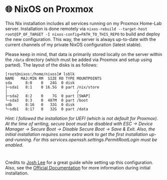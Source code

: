 # 🌐 NixOS on Proxmox

This Nix installation includes all services running on my Proxmox Home-Lab server.
Installation is done remotely via `nixos-rebuild --target-host root@IP_OF_TARGET -I nixos-config=PATH_TO_THIS_REPO` to build and deploy the new configuration.
This way, the server is always up-to-date with the current channels of my private NixOS configuration (latest stable).

Please keep in mind, that data is primarily stored locally on the server within the `/data` directory (which must be added via Proxmox and setup using parted).
The layout of the disks is as follows:

```console
[root@nixos:/home/nixos]# lsblk
NAME   MAJ:MIN RM  SIZE RO TYPE MOUNTPOINTS
sda      8:0    0   24G  0 disk
├─sda1   8:1    0 16.5G  0 part /nix/store
|                               /
├─sda2   8:2    0    7G  0 part [SWAP]
└─sda3   8:3    0  487M  0 part /boot
sdb      8:16   0   32G  0 disk
└─sdb1   8:17   0   32G  0 part /data
```
*Hint: I followed the installation for UEFI (which is not default for Proxmox). At the time of writing, secure boot must be disabled with ESC -> Device Manager -> Secure Boot -> Disable Secure Boot -> Save & Exit.*
*Also, the initial installation requires some extra work to get the first installation up-and-running. For this services.openssh.settings.PermitRootLogin must be enabled.*

#

Credits to [Josh Lee](https://www.joshuamlee.com/nixos-proxmox-vm-images/) for a great guide while setting up this configuration.
Also, see the [Official Documentation](https://nixos.org/manual/nixos/stable/index.html#sec-installation-manual) for more information during initial installation.
